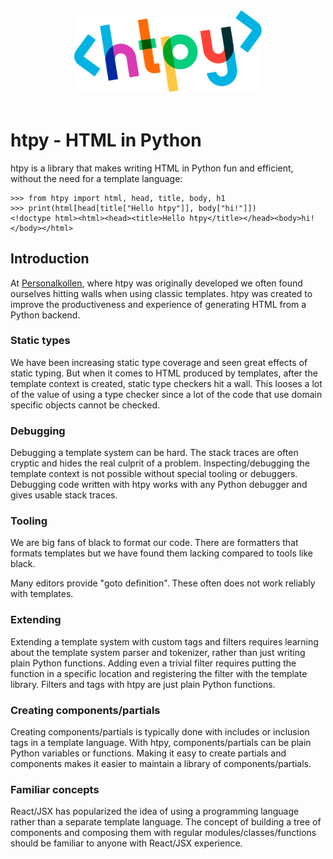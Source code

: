 <img src="assets/htpy.webp" style="max-width: 300px; margin: 0 auto 60px auto; display: block;">

# htpy - HTML in Python

htpy is a library that makes writing HTML in Python fun and efficient,
without the need for a template language:

```pycon
>>> from htpy import html, head, title, body, h1
>>> print(html[head[title["Hello htpy"]], body["hi!"]])
<!doctype html><html><head><title>Hello htpy</title></head><body>hi!</body></html>
```

## Introduction
At [Personalkollen](https://personalkollen.se/start/), where htpy was originally
developed we often found ourselves hitting walls when using classic templates.
htpy was created to improve the productiveness and experience of generating HTML
from a Python backend.

### Static types
We have been increasing static type coverage and seen great effects of static
typing. But when it comes to HTML produced by templates, after the template
context is created, static type checkers hit a wall. This looses a lot of the
value of using a type checker since a lot of the code that use domain
specific objects cannot be checked.

### Debugging
Debugging a template system can be hard. The stack traces are often cryptic and
hides the real culprit of a problem. Inspecting/debugging the template context
is not possible without special tooling or debuggers. Debugging code written
with htpy works with any Python debugger and gives usable stack traces.

### Tooling
We are big fans of black to format our code. There are formatters that
formats templates but we have found them lacking compared to tools like black.

Many editors provide "goto definition". These often does not work reliably with
templates.

### Extending
Extending a template system with custom tags and filters requires learning about
the template system parser and tokenizer, rather than just writing plain Python
functions. Adding even a trivial filter requires putting the function in a
specific location and registering the filter with the template library. Filters
and tags with htpy are just plain Python functions.

### Creating components/partials
Creating components/partials is typically done with includes or inclusion tags
in a template language. With htpy, components/partials can be plain Python
variables or functions. Making it easy to create partials and components makes
it easier to maintain a library of components/partials.

### Familiar concepts
React/JSX has popularized the idea of using a programming language rather than a separate template language. The concept of building a tree of components and composing them with regular modules/classes/functions should be familiar to anyone with React/JSX experience.

